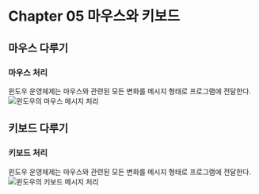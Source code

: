 # Chapter 05 마우스와 키보드

## 마우스 다루기
### 마우스 처리
윈도우 운영체제는 마우스와 관련된 모든 변화를 메시지 형태로 프로그램에 전달한다.
![윈도우의 마우스 메시지 처리]()


## 키보드 다루기
### 키보드 처리
윈도우 운영체제는 마우스와 관련된 모든 변화를 메시지 형태로 프로그램에 전달한다.
![윈도우의 키보드 메시지 처리]()

